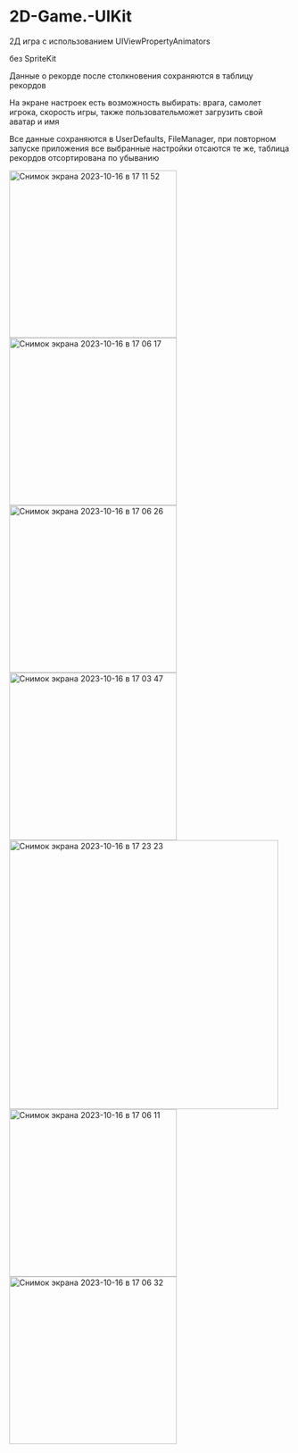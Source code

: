 # 2D-Game.-UIKit
2Д игра с использованием UIViewPropertyAnimators


без SpriteKit


Данные о рекорде после столкновения сохраняются в таблицу рекордов


На экране настроек есть возможность выбирать: врага, самолет игрока, скорость игры, также пользовательможет загрузить свой аватар и имя


Все данные сохраняются в UserDefaults, FileManager, при повторном запуске приложения все выбранные настройки отсаются те же, таблица рекордов отсортирована по убыванию


<img width="300" alt="Снимок экрана 2023-10-16 в 17 11 52" src="https://github.com/IgorJu/2D-Game.-UIKit/assets/127942402/b5f0104b-251e-4cff-9cbe-eeb60c458554">

<img width="300" alt="Снимок экрана 2023-10-16 в 17 06 17" src="https://github.com/IgorJu/2D-Game.-UIKit/assets/127942402/26c57bfe-6b0b-4c08-9524-bb9dad15bf51">
<img width="300" alt="Снимок экрана 2023-10-16 в 17 06 26" src="https://github.com/IgorJu/2D-Game.-UIKit/assets/127942402/a8619476-b0cb-4267-a264-16b3cd8c0a81">
<img width="300" alt="Снимок экрана 2023-10-16 в 17 03 47" src="https://github.com/IgorJu/2D-Game.-UIKit/assets/127942402/a448013c-23e0-4bf7-8620-3af7728133db">
<img width="482" alt="Снимок экрана 2023-10-16 в 17 23 23" src="https://github.com/IgorJu/2D-Game.-UIKit/assets/127942402/bf4573e2-abbc-42a0-ae46-9d12270ad49c">

<img width="300" alt="Снимок экрана 2023-10-16 в 17 06 11" src="https://github.com/IgorJu/2D-Game.-UIKit/assets/127942402/4ce85db9-9520-4101-99f9-8893492b118f">

<img width="300" alt="Снимок экрана 2023-10-16 в 17 06 32" src="https://github.com/IgorJu/2D-Game.-UIKit/assets/127942402/a79c03dc-b449-4513-bfe6-8e44d69b4067">



